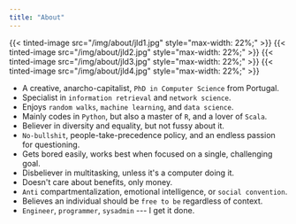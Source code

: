 ```yaml
---
title: "About"
---
```


{{< tinted-image src="/img/about/jld1.jpg" style="max-width: 22%;" >}}
{{< tinted-image src="/img/about/jld2.jpg" style="max-width: 22%;" >}}
{{< tinted-image src="/img/about/jld3.jpg" style="max-width: 22%;" >}}
{{< tinted-image src="/img/about/jld4.jpg" style="max-width: 22%;" >}}

- A creative, anarcho-capitalist, `PhD in Computer Science` from Portugal.
- Specialist in `information retrieval` and `network science`.
- Enjoys `random walks`, `machine learning`, and `data science`.
- Mainly codes in `Python`, but also a master of `R`, and a lover of `Scala`.
- Believer in diversity and equality, but not fussy about it.
- `No-bullshit`, people-take-precedence policy, and an endless passion for questioning.
- Gets bored easily, works best when focused on a single, challenging goal.
- Disbeliever in multitasking, unless it's a computer doing it.
- Doesn't care about benefits, only money.
- `Anti` compartmentalization, emotional intelligence, or `social convention`.
- Believes an individual should be `free to be` regardless of context.
- `Engineer`, `programmer`, `sysadmin` --- I get it done.
